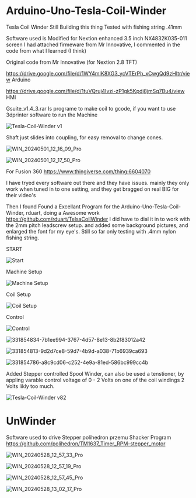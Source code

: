 # Arduino-Uno-Tesla-Coil-Winder
Tesla Coil Winder
Still Building this thing
Tested with fishing string .41mm

Software used is  Modified for Nextion enhanced 3.5 inch NX4832K035-011 screen I had
attached firmeware from Mr Innovative, I commented in the code from what I learned (I think)


Original code from Mr Innovative (for Nextion 2.8 TFT)

https://drive.google.com/file/d/1WY4mIK8XG3_ycVTErPh_xCwgQd9zHItr/view   Arduino

https://drive.google.com/file/d/1tuVQruj4Ivzi-zP1gk5Kpdj8jmSq7Bu4/view   HMI

Gsuite_v1.4_3.rar  Is programe to make coil to gcode, if you want to use 3dprinter software to run the Machine


![Tesla-Coil-Winder v1](https://github.com/carl1961/Arduino-Nano-Tesla-Coil-Winder/assets/3056821/7952a30b-9bc7-4718-9f06-ba07dac80ae2)

Shaft just slides into coupling, for easy removal to change cones.

![WIN_20240501_12_16_09_Pro](https://github.com/carl1961/Arduino-Nano-Tesla-Coil-Winder/assets/3056821/8800b027-e95f-400f-a28a-eb251b1f56a7)


![WIN_20240501_12_17_50_Pro](https://github.com/carl1961/Arduino-Nano-Tesla-Coil-Winder/assets/3056821/345c564f-b55a-48c3-8330-f9bcad520949)

For Fusion 360 
https://www.thingiverse.com/thing:6604070

I have tryed every software out there and they have issues. mainly they only work when tuned in to one setting, and they get bragged on real BIG for their video's

Then I found Found a Excellant Program for the  Arduino-Uno-Tesla-Coil-Winder, rduart, doing a Awesome work      https://github.com/rduart/TelsaCoilWinder
I did have to dial it in to work with the 2mm pitch leadscrew setup. and added some background pictures, and enlarged the font for my eye's.
Still so far only testing with .4mm nylon fishing string.

START


![Start](https://github.com/carl1961/Arduino-Uno-Tesla-Coil-Winder/assets/3056821/8107b871-5e3e-4198-af6a-a6146f2c71fd)

Machine Setup

![Machine Setup](https://github.com/carl1961/Arduino-Uno-Tesla-Coil-Winder/assets/3056821/8c159a38-25c6-4977-8cde-5c0ac30ff911)

Coil Setup

![Coil Setup](https://github.com/carl1961/Arduino-Uno-Tesla-Coil-Winder/assets/3056821/f5d5ab21-07d2-425c-92db-1cc7258c7cca)

Control

![Control](https://github.com/carl1961/Arduino-Uno-Tesla-Coil-Winder/assets/3056821/7b48db6d-91cd-4f84-bd72-b65752a4dd34)


![331854834-7b1ee994-3767-4d57-8e13-8b2f83012a42](https://github.com/carl1961/Arduino-Uno-Tesla-Coil-Winder/assets/3056821/0cdb0ec3-4359-4cac-94d1-3e2dca023736)

![331854813-9d2d7ce8-59d7-4b9d-a038-71b6939ca693](https://github.com/carl1961/Arduino-Uno-Tesla-Coil-Winder/assets/3056821/a4eec5c2-acf5-4f93-937c-e8667117181e)

![331854786-a8c9cd06-c252-4e9a-81ed-586bc999cc4b](https://github.com/carl1961/Arduino-Uno-Tesla-Coil-Winder/assets/3056821/c95f3893-0a6c-421b-ae97-a4a0ce4a612f)

Added Stepper controlled Spool Winder, can also be used a tenstioner, by appling varable control voltage of 0 - 2 Volts on one of the coil windings 2 Volts likly too much.

![Tesla-Coil-Winder v82](https://github.com/carl1961/Arduino-Uno-Tesla-Coil-Winder/assets/3056821/be5c8732-8e61-49ce-ab19-09241d2631bc)



# UnWinder

Software used to drive Stepper  polihedron przemu Shacker Program
https://github.com/polihedron/TM1637_Timer_RPM-stepper_motor

![WIN_20240528_12_57_33_Pro](https://github.com/carl1961/Arduino-Uno-Tesla-Coil-Winder/assets/3056821/77e91386-08f3-4136-b56a-a97a74eafa37)


![WIN_20240528_12_57_19_Pro](https://github.com/carl1961/Arduino-Uno-Tesla-Coil-Winder/assets/3056821/449cb2e7-67de-4ec1-a94c-9815c50f52a7)

![WIN_20240528_12_57_45_Pro](https://github.com/carl1961/Arduino-Uno-Tesla-Coil-Winder/assets/3056821/2386d210-55d8-4fb2-a7d0-33c5a70617b6)

![WIN_20240528_13_02_17_Pro](https://github.com/carl1961/Arduino-Uno-Tesla-Coil-Winder/assets/3056821/18d9d03c-125e-45b5-a782-1aac466026c9)







